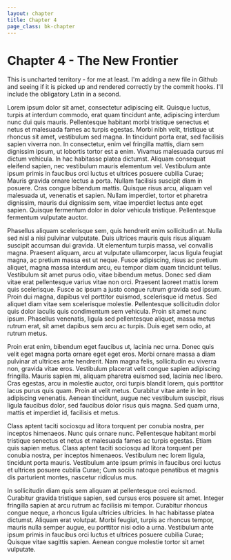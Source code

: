 ```yaml
---
layout: chapter
title: Chapter 4
page_class: bk-chapter
---
```


Chapter 4 - The New Frontier
============================

This is uncharted territory - for me at least. I'm adding a new file in Github and seeing if it is picked up and rendered correctly by the commit hooks. I'll include the obligatory Latin in a second. 

Lorem ipsum dolor sit amet, consectetur adipiscing elit. Quisque luctus, turpis at interdum commodo, erat quam tincidunt ante, adipiscing interdum nunc dui quis mauris. Pellentesque habitant morbi tristique senectus et netus et malesuada fames ac turpis egestas. Morbi nibh velit, tristique ut rhoncus sit amet, vestibulum sed magna. In tincidunt porta erat, sed facilisis sapien viverra non. In consectetur, enim vel fringilla mattis, diam sem dignissim ipsum, ut lobortis tortor est a enim. Vivamus malesuada cursus mi dictum vehicula. In hac habitasse platea dictumst. Aliquam consequat eleifend sapien, nec vestibulum mauris elementum vel. Vestibulum ante ipsum primis in faucibus orci luctus et ultrices posuere cubilia Curae; Mauris gravida ornare lectus a porta. Nullam facilisis suscipit diam in posuere. Cras congue bibendum mattis. Quisque risus arcu, aliquam vel malesuada ut, venenatis et sapien. Nullam imperdiet, tortor et pharetra dignissim, mauris dui dignissim sem, vitae imperdiet lectus ante eget sapien. Quisque fermentum dolor in dolor vehicula tristique. Pellentesque fermentum vulputate auctor.

Phasellus aliquam scelerisque sem, quis hendrerit enim sollicitudin at. Nulla sed nisl a nisi pulvinar vulputate. Duis ultrices mauris quis risus aliquam suscipit accumsan dui gravida. Ut elementum turpis massa, vel convallis magna. Praesent aliquam, arcu at vulputate ullamcorper, lacus ligula feugiat magna, ac pretium massa est ut neque. Fusce adipiscing, risus ac pretium aliquet, magna massa interdum arcu, eu tempor diam quam tincidunt tellus. Vestibulum sit amet purus odio, vitae bibendum metus. Donec sed diam vitae erat pellentesque varius vitae non orci. Praesent laoreet mattis lorem quis scelerisque. Fusce ac ipsum a justo congue rutrum gravida sed ipsum. Proin dui magna, dapibus vel porttitor euismod, scelerisque id metus. Sed aliquet diam vitae sem scelerisque molestie. Pellentesque sollicitudin dolor quis dolor iaculis quis condimentum sem vehicula. Proin sit amet nunc ipsum. Phasellus venenatis, ligula sed pellentesque aliquet, massa metus rutrum erat, sit amet dapibus sem arcu ac turpis. Duis eget sem odio, at rutrum metus.

Proin erat enim, bibendum eget faucibus ut, lacinia nec urna. Donec quis velit eget magna porta ornare eget eget eros. Morbi ornare massa a diam pulvinar at ultrices ante hendrerit. Nam magna felis, sollicitudin eu viverra non, gravida vitae eros. Vestibulum placerat velit congue sapien adipiscing fringilla. Mauris sapien mi, aliquam pharetra euismod sed, lacinia nec libero. Cras egestas, arcu in molestie auctor, orci turpis blandit lorem, quis porttitor lacus purus quis quam. Proin at velit metus. Curabitur vitae ante in leo adipiscing venenatis. Aenean tincidunt, augue nec vestibulum suscipit, risus ligula faucibus dolor, sed faucibus dolor risus quis magna. Sed quam urna, mattis et imperdiet id, facilisis et metus.

Class aptent taciti sociosqu ad litora torquent per conubia nostra, per inceptos himenaeos. Nunc quis ornare nunc. Pellentesque habitant morbi tristique senectus et netus et malesuada fames ac turpis egestas. Etiam quis sapien metus. Class aptent taciti sociosqu ad litora torquent per conubia nostra, per inceptos himenaeos. Vestibulum nec lorem ligula, tincidunt porta mauris. Vestibulum ante ipsum primis in faucibus orci luctus et ultrices posuere cubilia Curae; Cum sociis natoque penatibus et magnis dis parturient montes, nascetur ridiculus mus.

In sollicitudin diam quis sem aliquam at pellentesque orci euismod. Curabitur gravida tristique sapien, sed cursus eros posuere sit amet. Integer fringilla sapien at arcu rutrum ac facilisis mi tempor. Curabitur rhoncus congue neque, a rhoncus ligula ultricies ultricies. In hac habitasse platea dictumst. Aliquam erat volutpat. Morbi feugiat, turpis ac rhoncus tempor, mauris nulla semper augue, eu porttitor nisi odio a urna. Vestibulum ante ipsum primis in faucibus orci luctus et ultrices posuere cubilia Curae; Quisque vitae sagittis sapien. Aenean congue molestie tortor sit amet vulputate.
